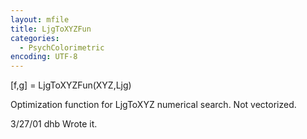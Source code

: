 ```yaml
---
layout: mfile
title: LjgToXYZFun
categories:
  - PsychColorimetric
encoding: UTF-8
---
```


[f,g] = LjgToXYZFun(XYZ,Ljg)

Optimization function for LjgToXYZ numerical
search.  Not vectorized.

3/27/01  dhb  Wrote it.
